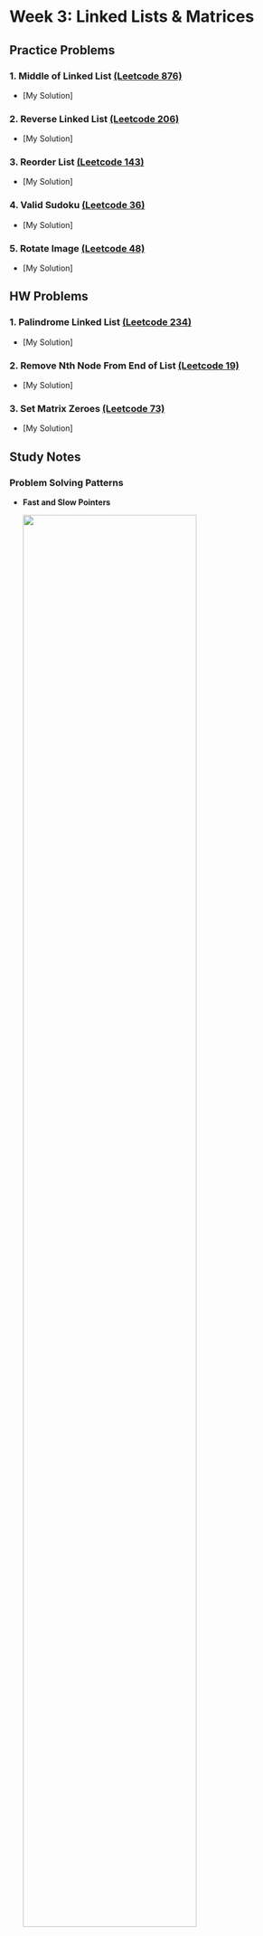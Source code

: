 # Week 3: Linked Lists & Matrices

## Practice Problems

### 1. Middle of Linked List [(Leetcode 876)](https://leetcode.com/problems/middle-of-the-linked-list/description/)

-   [My Solution]

### 2. Reverse Linked List [(Leetcode 206)](https://leetcode.com/problems/reverse-linked-list/description/)

-   [My Solution]

### 3. Reorder List [(Leetcode 143)](https://leetcode.com/problems/reorder-list/description/)

-   [My Solution]

### 4. Valid Sudoku [(Leetcode 36)](https://leetcode.com/problems/valid-sudoku/description/)

-   [My Solution]

### 5. Rotate Image [(Leetcode 48)](https://leetcode.com/problems/rotate-image/description/)

-   [My Solution]

## HW Problems

### 1. Palindrome Linked List [(Leetcode 234)](https://leetcode.com/problems/palindrome-linked-list/description/)

-   [My Solution]

### 2. Remove Nth Node From End of List [(Leetcode 19)](https://leetcode.com/problems/remove-nth-node-from-end-of-list/)

-   [My Solution]

### 3. Set Matrix Zeroes [(Leetcode 73)](https://leetcode.com/problems/set-matrix-zeroes/description/)

-   [My Solution]

## Study Notes

### Problem Solving Patterns

-   **Fast and Slow Pointers**

    <img src="./FastSlowPointers.png" width="80%"/>

-   **In-place Reversal of a Linked List**

    <img src="./InPlaceReversal.png" width="80%"/>

-   **Matrices**

    <img src="./Matrices.png" width="80%"/>

    Source: https://github.com/Kumuda123/NYU-Tandon-LeetCode-Bootcamp-Fall-2024/tree/main/Week%202%3A%20Strings%20%26%20HashMap

## Helpful Resources

-   [Programiz: Linked List](https://www.programiz.com/dsa/linked-list)
-   [Datacamp: Linked List](https://www.datacamp.com/tutorial/python-linked-lists)
-   [Programiz: Matrix](https://www.programiz.com/python-programming/matrix)
-   [Python.org: List Data Structure](https://docs.python.org/3/tutorial/datastructures.html)
